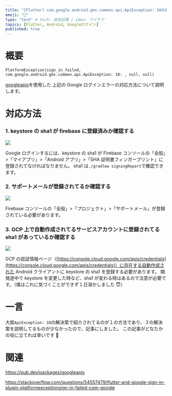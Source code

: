 ```yaml
---
title: "[Flutter] com.google.android.gms.common.api.ApiException: 10の対応方法"
emoji: "🌊"
type: "tech" # tech: 技術記事 / idea: アイデア
topics: [Flutter, Android, Googleログイン]
published: true
---
```


# 概要

```
PlatformException(sign_in_failed, com.google.android.gms.common.api.ApiException: 10: , null, null)
```

[googleapis](https://pub.dev/packages/googleapis)を使用した 上記の Google ログインエラーの対応方法について説明します。

# 対応方法

### 1. keystore の sha1 が firebase に登録済みか確認する

![](https://storage.googleapis.com/zenn-user-upload/126ec6e2a28b-20240430.png)

Google ログインするには、keystore の sha1 が Firebase コンソールの「全般」>「マイアプリ」>「Android アプリ」>「SHA 証明書フィンガープリント」に登録されてなければなりません。
sha1 は`./gradlew signingReport`で確認できます。

### 2. サポートメールが登録されてるか確認する

![](https://storage.googleapis.com/zenn-user-upload/c54d6691a5b0-20240430.png)

Firebase コンソールの「全般」>「プロジェクト」>「サポートメール」が登録されている必要があります。

### 3. GCP 上で自動作成されてるサービスアカウントに登録されてる sha1 があっているか確認する

![](https://storage.googleapis.com/zenn-user-upload/bde840b01677-20240430.png)

GCP の認証情報ページ（[https://console.cloud.google.com/apis/credentials](https://console.cloud.google.com/apis/credentials)）に存在する自動作成された Android クライアントに keystore の sha1 を登録する必要があります。
開発途中で keystore を変更した時など、sha1 が変わる時はあるので注意が必要です。（僕はこれに気づくことができず１日溶かしました 😇）

# 一言

大抵`ApiException: 10`の解決策で紹介されてるのが１の方法であり、３の解決策を説明してるものが少なかったので、記事にしました。
この記事がどなたかの役に立てれば幸いです 🙏

# 関連

https://pub.dev/packages/googleapis

https://stackoverflow.com/questions/54557479/flutter-and-google-sign-in-plugin-platformexceptionsign-in-failed-com-google

